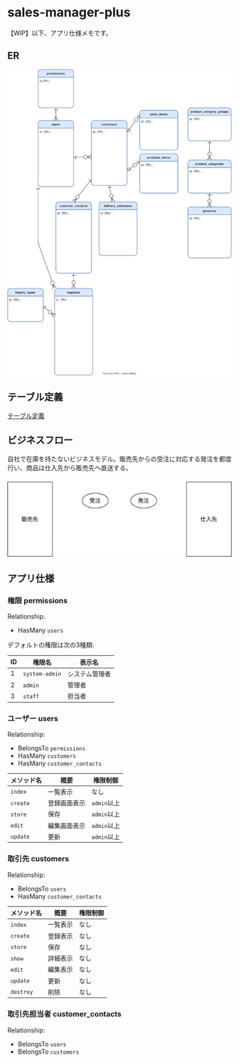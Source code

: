 # sales-manager-plus

【WIP】以下、アプリ仕様メモです。

## ER

![ER図](./docs/ER.drawio.svg)

## テーブル定義

[テーブル定義](./docs/tables-definition.md)

## ビジネスフロー

自社で在庫を持たないビジネスモデル。販売先からの受注に対応する発注を都度行い、商品は仕入先から販売先へ直送する。

![](docs/bizflow.drawio.png)

## アプリ仕様

### 権限 permissions

Relationship:

- HasMany `users`

デフォルトの権限は次の3種類:

| ID | 権限名         | 表示名          |
|----|----------------|-----------------|
| 1  | `system-admin` | システム管理者  |
| 2  | `admin`        | 管理者          |
| 3  | `staff`        | 担当者          |

### ユーザー users

Relationship:

- BelongsTo `permissions`
- HasMany `customers`
- HasMany `customer_contacts`

| メソッド名 | 概要          | 権限制御       |
|------------|---------------|----------------|
| `index`    | 一覧表示      | なし           |
| `create`   | 登録画面表示  | `admin`以上    |
| `store`    | 保存          | `admin`以上    |
| `edit`     | 編集画面表示  | `admin`以上    |
| `update`   | 更新          | `admin`以上    |

### 取引先 customers

Relationship:

- BelongsTo `users`
- HasMany `customer_contacts`

| メソッド名 | 概要          | 権限制御       |
|------------|---------------|----------------|
| `index`    | 一覧表示      | なし           |
| `create`   | 登録表示      | なし           |
| `store`    | 保存          | なし           |
| `show`     | 詳細表示      | なし           |
| `edit`     | 編集表示      | なし           |
| `update`   | 更新          | なし           |
| `destroy`  | 削除          | なし           |

### 取引先担当者 customer_contacts

Relationship:

- BelongsTo `users`
- BelongsTo `customers`
